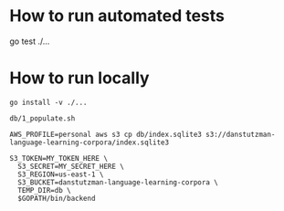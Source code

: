 # How to run automated tests

go test ./...

# How to run locally

`go install -v ./...`

`db/1_populate.sh`

`AWS_PROFILE=personal aws s3 cp db/index.sqlite3 s3://danstutzman-language-learning-corpora/index.sqlite3`

```
S3_TOKEN=MY_TOKEN_HERE \
  S3_SECRET=MY_SECRET_HERE \
  S3_REGION=us-east-1 \
  S3_BUCKET=danstutzman-language-learning-corpora \
  TEMP_DIR=db \
  $GOPATH/bin/backend
```
